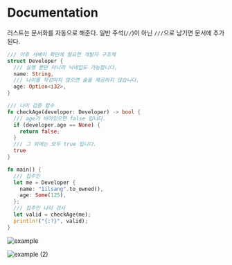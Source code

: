 # Documentation

러스트는 문서화를 자동으로 해준다. 일반 주석(`//`)이 아닌 `///`으로 남기면 문서에 추가된다.

```rs
/// 이후 서베이 확인에 필요한 개발자 구조체
struct Developer {
  /// 실명 뿐만 아니라 닉네임도 가능합니다.
  name: String,
  /// 나이를 작성하지 않으면 술을 제공하지 않습니다.
  age: Option<i32>,
}

/// 나이 검증 함수
fn checkAge(developer: Developer) -> bool {
  /// age가 비어있으면 false 입니다.
  if (developer.age == None) {
    return false;
  }
  /// 그 외에는 모두 true 입니다.
  true
}

fn main() {
  /// 집주인
  let me = Developer {
    name: "1ilsang".to_owned(),
    age: Some(125),
  };
  /// 집주인 나이 검사
  let valid = checkAge(me);
  println!("{:?}", valid);
}
```

![example](https://github.com/1ilsang/dev/assets/23524849/5f895d90-006a-4ad7-ade1-e42f14f10c9f)

![example (2)](https://github.com/1ilsang/dev/assets/23524849/0b30cbb6-ea94-4433-8afa-7ed49ce09138)
